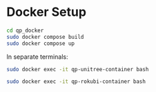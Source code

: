 # Docker Setup

```sh
cd qp_docker
sudo docker compose build
sudo docker compose up
```

In separate terminals:
```sh
sudo docker exec -it qp-unitree-container bash
```
```sh
sudo docker exec -it qp-rokubi-container bash
```